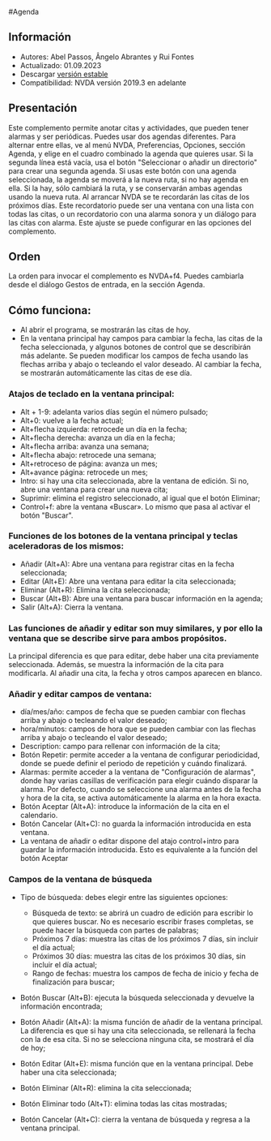 #Agenda


## Información
* Autores: Abel Passos, Ângelo Abrantes y Rui Fontes
* Actualizado: 01.09.2023
* Descargar [versión estable][1]
* Compatibilidad: NVDA versión 2019.3 en adelante


## Presentación
Este complemento permite anotar citas y actividades, que pueden tener alarmas y ser periódicas.
Puedes usar dos agendas diferentes.
Para alternar entre ellas, ve al menú NVDA, Preferencias, Opciones, sección Agenda, y elige en el cuadro combinado la agenda que quieres usar.
Si la segunda línea está vacía, usa el botón \"Seleccionar o añadir un directorio\" para crear una segunda agenda.
Si usas este botón con una agenda seleccionada, la agenda se moverá a la nueva ruta, si no hay agenda en ella. Si la hay, sólo cambiará la ruta, y se conservarán ambas agendas usando la nueva ruta.
Al arrancar NVDA se te recordarán las citas de los próximos días. Este recordatorio puede ser una ventana con una lista con todas las citas, o un recordatorio con una alarma sonora y un diálogo para las citas con alarma.
Este ajuste se puede configurar en las opciones del complemento.


## Orden
La orden para invocar el complemento es NVDA+f4.
Puedes cambiarla desde el diálogo Gestos de entrada, en la sección Agenda.


## Cómo funciona:
* Al abrir el programa, se mostrarán las citas de hoy.
* En la ventana principal hay campos para cambiar la fecha, las citas de la fecha seleccionada, y algunos botones de control que se describirán más adelante.
Se pueden modificar los campos de fecha usando las flechas arriba y abajo o tecleando el valor deseado. Al cambiar la fecha, se mostrarán automáticamente las citas de ese día.


### Atajos de teclado en la ventana principal:


* Alt + 1-9: adelanta varios días según el número pulsado;
* Alt+0: vuelve a la fecha actual;
* Alt+flecha izquierda: retrocede un día en la fecha;
* Alt+flecha derecha: avanza un día en la fecha;
* Alt+flecha arriba: avanza una semana;
* Alt+flecha abajo: retrocede una semana;
* Alt+retroceso de página: avanza un mes;
* Alt+avance página: retrocede un mes;
* Intro: si hay una cita seleccionada, abre la ventana de edición. Si no, abre una ventana para crear una nueva cita;
* Suprimir: elimina el registro seleccionado, al igual que el botón Eliminar;
* Control+f: abre la ventana «Buscar». Lo mismo que pasa al activar el botón "Buscar".


### Funciones de los botones de la ventana principal y teclas aceleradoras de los mismos:
* Añadir (Alt+A): Abre una ventana para registrar citas en la fecha seleccionada;
* Editar (Alt+E): Abre una ventana para editar la cita seleccionada;
* Eliminar (Alt+R): Elimina la cita seleccionada;
* Buscar (Alt+B): Abre una ventana para buscar información en la agenda;
* Salir (Alt+A): Cierra la ventana.


### Las funciones de añadir y editar son muy similares, y por ello la ventana que se describe sirve para ambos propósitos.
La principal diferencia es que para editar, debe haber una cita previamente seleccionada.
Además, se muestra la información de la cita para modificarla. Al añadir una cita, la fecha y otros campos aparecen en blanco.


### Añadir y editar campos de ventana:
* día/mes/año: campos de fecha que se pueden cambiar con flechas arriba y abajo o tecleando el valor deseado;
* hora/minutos: campos de hora que se pueden cambiar con las flechas arriba y abajo o tecleando el valor deseado;
* Description: campo para rellenar con información de la cita;
* Botón Repetir: permite acceder a la ventana de configurar periodicidad, donde se puede definir el periodo de repetición y cuándo finalizará.
* Alarmas: permite acceder a la ventana de "Configuración de alarmas", donde hay varias casillas de verificación para elegir cuándo disparar la alarma. Por defecto, cuando se seleccione una alarma antes de la fecha y hora de la cita, se activa automáticamente la alarma en la hora exacta.
* Botón Aceptar (Alt+A): introduce la información de la cita en el calendario.
* Botón Cancelar (Alt+C): no guarda la información introducida en esta ventana.
* La ventana de añadir o editar dispone del atajo control+intro para guardar la información introducida. Esto es equivalente a la función del botón Aceptar


### Campos de la ventana de búsqueda
* Tipo de búsqueda: debes elegir entre las siguientes opciones:

	* Búsqueda de texto: se abrirá un cuadro de edición para escribir lo que quieres buscar. No es necesario escribir frases completas, se puede hacer la búsqueda con partes de palabras;
	* Próximos 7 días: muestra las citas de los próximos 7 días, sin incluir el día actual;
	* Próximos 30 días: muestra las citas de los próximos 30 días, sin incluir el día actual;
	* Rango de fechas: muestra los campos de fecha de inicio y fecha de finalización para buscar;

* Botón Buscar (Alt+B): ejecuta la búsqueda seleccionada y devuelve la información encontrada;
* Botón Añadir (Alt+A): la misma función de añadir de la ventana principal. La diferencia es que si hay una cita seleccionada, se rellenará la fecha con la de esa cita. Si no se selecciona ninguna cita, se mostrará el día de hoy;
* Botón Editar (Alt+E): misma función que en la ventana principal. Debe haber una cita seleccionada;
* Botón Eliminar (Alt+R): elimina la cita seleccionada;
* Botón Eliminar todo (Alt+T): elimina todas las citas mostradas;
* Botón Cancelar (Alt+C): cierra la ventana de búsqueda y regresa a la ventana principal.

[1]: https://github.com/ruifontes/agenda-for-NVDA/releases/download/2023.09.25/agenda-2023.09.25.nvda-addon

